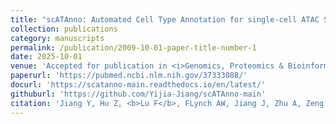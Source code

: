 ```yaml
---
title: "scATAnno: Automated Cell Type Annotation for single-cell ATAC Sequencing Data"
collection: publications
category: manuscripts
permalink: /publication/2009-10-01-paper-title-number-1
date: 2025-10-01
venue: 'Accepted for publication in <i>Genomics, Proteomics & Bioinformatics</i>(accepted, authorship update pending)'
paperurl: 'https://pubmed.ncbi.nlm.nih.gov/37333088/'
docurl: 'https://scatanno-main.readthedocs.io/en/latest/'
githuburl: 'https://github.com/Yijia-Jiang/scATAnno-main'
citation: 'Jiang Y, Hu Z, <b>Lu F</b>, FLynch AW, Jiang J, Zhu A, Zeng Z, Zhang Y, Wu G, Xie Y, Li R, Zhou N, Meyer C, Cejas P, Brown M, Long HW, Qiu X. scATAnno: Automated Cell Type Annotation for single-cell ATAC Sequencing Data. bioRxiv [Preprint]. 2024 Mar 25:2023.06.01.543296. doi: 10.1101/2023.06.01.543296. PMID: 37333088; PMCID: PMC10274707.'
---
```

